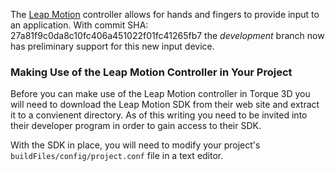 The [Leap Motion](https://www.leapmotion.com/) controller allows for hands and fingers to provide input to an application.  With commit SHA: 27a81f9c0da8c10fc406a451022f01fc41265fb7 the *development* branch now has preliminary support for this new input device.

### Making Use of the Leap Motion Controller in Your Project ###

Before you can make use of the Leap Motion controller in Torque 3D you will need to download the Leap Motion SDK from their web site and extract it to a convienent directory.  As of this writing you need to be invited into their developer program in order to gain access to their SDK.

With the SDK in place, you will need to modify your project's `buildFiles/config/project.conf` file in a text editor.